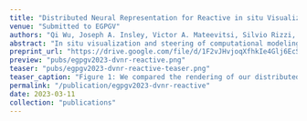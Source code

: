 ```yaml
---
title: "Distributed Neural Representation for Reactive in situ Visualization"
venue: "Submitted to EGPGV"
authors: "Qi Wu, Joseph A. Insley, Victor A. Mateevitsi, Silvio Rizzi, Michael E. Papka, and Kwan Liu Ma"
abstract: "In situ visualization and steering of computational modeling can be effectively achieved using reactive programming, which leverages temporal abstraction and data caching mechanisms to create dynamic workflows. However, implementing a temporal cache for large-scale simulations can be challenging. Implicit neural networks have proven effective in compressing large volume data. However, their application to distributed data has yet to be fully explored. In this work, we develop an implicit neural representation for distributed volume data and incorporate it into the DIVA reactive programming system. This implementation enables us to build an in situ temporal caching system with a capacity 100 times larger than previously achieved. We integrate our implementation into the Ascent infrastructure and evaluate its performance using real-world simulations."
preprint_url: "https://drive.google.com/file/d/1F2vJHvjoqXfhkIe4Glj6EcSNSQNx1pd7/view?usp=share_link"
preview: "pubs/egpgv2023-dvnr-reactive.png"
teaser: "pubs/egpgv2023-dvnr-reactive-teaser.png"
teaser_caption: "Figure 1: We compared the rendering of our distributed neural representations using varying numbers of training steps. The data was distributed to two MPI ranks and trained using two NVIDIA A100-40G GPUs on the ALCF Polaris supercomputer. Partition boundaries were highlighted using white lines in A) and B). C) are zoomed views of A) near partition boundaries. In 1C), an obvious discontinuity is visible at the partition boundary. With more training steps in 2), the discontinuity becomes less obvious, but high frequency noises are still visible. However, in 3), with sufficient training steps, these artifacts are no longer visible. We used flow field data generated from the S3D simulation for this experiment."
permalink: "/publication/egpgv2023-dvnr-reactive"
date: 2023-03-11
collection: "publications"
---
```

